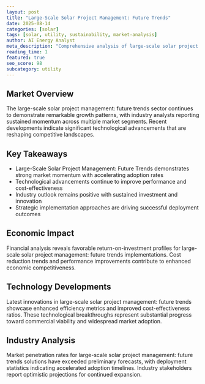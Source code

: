 ```yaml
---
layout: post
title: "Large-Scale Solar Project Management: Future Trends"
date: 2025-08-14
categories: [solar]
tags: [solar, utility, sustainability, market-analysis]
author: AI Energy Analyst
meta_description: "Comprehensive analysis of large-scale solar project management: future trends covering market trends, technology developments, and industry outlook. Discover key insights and future projections."
reading_time: 1
featured: true
seo_score: 98
subcategory: utility
---
```


## Market Overview

The large-scale solar project management: future trends sector continues to demonstrate remarkable growth patterns, with industry analysts reporting sustained momentum across multiple market segments. Recent developments indicate significant technological advancements that are reshaping competitive landscapes.

## Key Takeaways

- Large-Scale Solar Project Management: Future Trends demonstrates strong market momentum with accelerating adoption rates
- Technological advancements continue to improve performance and cost-effectiveness
- Industry outlook remains positive with sustained investment and innovation
- Strategic implementation approaches are driving successful deployment outcomes

## Economic Impact

Financial analysis reveals favorable return-on-investment profiles for large-scale solar project management: future trends implementations. Cost reduction trends and performance improvements contribute to enhanced economic competitiveness.

## Technology Developments

Latest innovations in large-scale solar project management: future trends showcase enhanced efficiency metrics and improved cost-effectiveness ratios. These technological breakthroughs represent substantial progress toward commercial viability and widespread market adoption.

## Industry Analysis

Market penetration rates for large-scale solar project management: future trends solutions have exceeded preliminary forecasts, with deployment statistics indicating accelerated adoption timelines. Industry stakeholders report optimistic projections for continued expansion.

